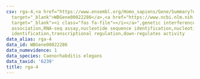 ```yaml
---
csv: rga-4,<a href="https://www.ensembl.org/Homo_sapiens/Gene/Summary?db=core;g=WBGene00022286"
  target="_blank">WBGene00022286</a>,<a href="https://www.ncbi.nlm.nih.gov/pubmed/27496166"
  target="_blank"><i class="fas fa-file"></i></a>",genetic interference,functional
  association,RNA-seq assay,nucleotide sequence identification,nucleotide sequence
  identification,transcriptional regulation,down-regulates activity
data_alias: rga-4
data_id: WBGene00022286
data_numevidence: 1
data_species: Caenorhabditis elegans
data_taxid: '6239'
title: rga-4
---
```

